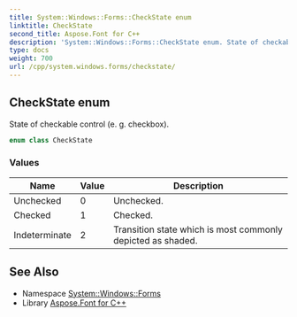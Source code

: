 ```yaml
---
title: System::Windows::Forms::CheckState enum
linktitle: CheckState
second_title: Aspose.Font for C++
description: 'System::Windows::Forms::CheckState enum. State of checkable control (e. g. checkbox) in C++.'
type: docs
weight: 700
url: /cpp/system.windows.forms/checkstate/
---
```

## CheckState enum


State of checkable control (e. g. checkbox).

```cpp
enum class CheckState
```

### Values

| Name | Value | Description |
| --- | --- | --- |
| Unchecked | 0 | Unchecked. |
| Checked | 1 | Checked. |
| Indeterminate | 2 | Transition state which is most commonly depicted as shaded. |

## See Also

* Namespace [System::Windows::Forms](../)
* Library [Aspose.Font for C++](../../)

